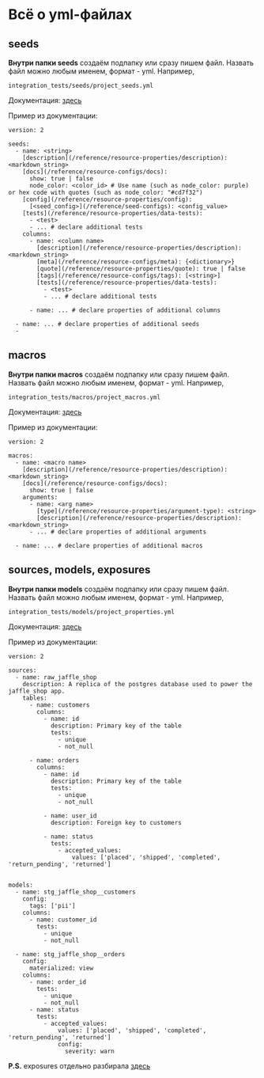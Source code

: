 # Всё о yml-файлах

## seeds

**Внутри папки seeds** создаём подпапку или сразу пишем файл. Назвать файл можно любым именем, формат - yml. Например, 

    integration_tests/seeds/project_seeds.yml

Документация: [здесь](https://docs.getdbt.com/reference/seed-properties)

Пример из документации:

    version: 2
    
    seeds:
      - name: <string>
        [description](/reference/resource-properties/description): <markdown_string>
        [docs](/reference/resource-configs/docs):
          show: true | false
          node_color: <color_id> # Use name (such as node_color: purple) or hex code with quotes (such as node_color: "#cd7f32")
        [config](/reference/resource-properties/config):
          [<seed_config>](/reference/seed-configs): <config_value>
        [tests](/reference/resource-properties/data-tests):
          - <test>
          - ... # declare additional tests
        columns:
          - name: <column name>
            [description](/reference/resource-properties/description): <markdown_string>
            [meta](/reference/resource-configs/meta): {<dictionary>}
            [quote](/reference/resource-properties/quote): true | false
            [tags](/reference/resource-configs/tags): [<string>]
            [tests](/reference/resource-properties/data-tests):
              - <test>
              - ... # declare additional tests
    
          - name: ... # declare properties of additional columns
    
      - name: ... # declare properties of additional seeds
      -   
## macros

**Внутри папки macros** создаём подпапку или сразу пишем файл. Назвать файл можно любым именем, формат - yml. Например, 

    integration_tests/macros/project_macros.yml
    
Документация: [здесь](https://docs.getdbt.com/reference/macro-properties)

Пример из документации:

    version: 2
    
    macros:
      - name: <macro name>
        [description](/reference/resource-properties/description): <markdown_string>
        [docs](/reference/resource-configs/docs):
          show: true | false
        arguments:
          - name: <arg name>
            [type](/reference/resource-properties/argument-type): <string>
            [description](/reference/resource-properties/description): <markdown_string>
          - ... # declare properties of additional arguments
    
      - name: ... # declare properties of additional macros




## sources, models, exposures

**Внутри папки models** создаём подпапку или сразу пишем файл. Назвать файл можно любым именем, формат - yml. Например, 

    integration_tests/models/project_properties.yml

Документация: [здесь](https://docs.getdbt.com/reference/configs-and-properties#which-properties-are-not-also-configs)

Пример из документации:

    version: 2
    
    sources:
      - name: raw_jaffle_shop
        description: A replica of the postgres database used to power the jaffle_shop app.
        tables:
          - name: customers
            columns:
              - name: id
                description: Primary key of the table
                tests:
                  - unique
                  - not_null
    
          - name: orders
            columns:
              - name: id
                description: Primary key of the table
                tests:
                  - unique
                  - not_null
    
              - name: user_id
                description: Foreign key to customers
    
              - name: status
                tests:
                  - accepted_values:
                      values: ['placed', 'shipped', 'completed', 'return_pending', 'returned']
    
    
    models:
      - name: stg_jaffle_shop__customers
        config:
          tags: ['pii']
        columns:
          - name: customer_id
            tests:
              - unique
              - not_null
    
      - name: stg_jaffle_shop__orders
        config:
          materialized: view
        columns:
          - name: order_id
            tests:
              - unique
              - not_null
          - name: status
            tests:
              - accepted_values:
                  values: ['placed', 'shipped', 'completed', 'return_pending', 'returned']
                  config:
                    severity: warn
    



**P.S.** exposures отдельно разбирала [здесь](https://github.com/Malakhova-Natalya/Snippets/tree/main/dbt/dbt_exposures)
